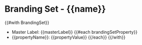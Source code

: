<!-- Branding Set -->
# Branding Set - {{name}}

{{#with BrandingSet}}
- Master Label: {{masterLabel}}
{{#each brandingSetProperty}}
- {{propertyName}}: {{propertyValue}}
{{/each}}
{{/with}}